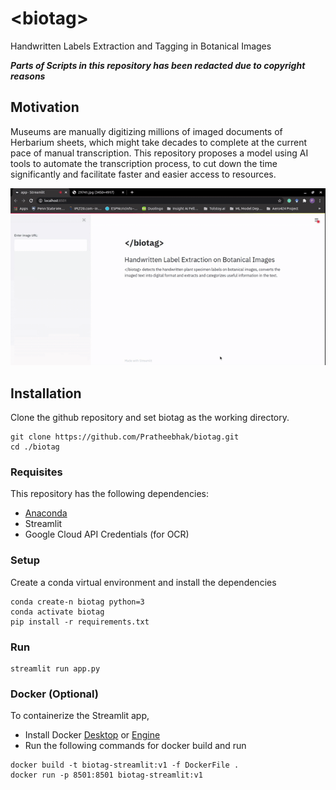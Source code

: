 # \<biotag\>
Handwritten Labels Extraction and Tagging in Botanical Images

***Parts of Scripts in this repository has been redacted due to copyright reasons***

## Motivation

Museums are manually digitizing millions of imaged documents of Herbarium sheets, which might take decades to complete at the current pace of manual transcription. This repository proposes a model using AI tools to automate the transcription process, to cut down the time significantly and facilitate faster and easier access to resources.

![<biotag> Streamlit Demo](inference/finaldemo.gif)

## Installation

Clone the github repository and set biotag as the working directory.
```
git clone https://github.com/Pratheebhak/biotag.git   
cd ./biotag
```


### Requisites
This repository has the following dependencies:
* [Anaconda](https://docs.anaconda.com/anaconda/install/)
* Streamlit
* Google Cloud API Credentials (for OCR)

### Setup

Create a conda virtual environment and install the dependencies
```
conda create-n biotag python=3   
conda activate biotag   
pip install -r requirements.txt   
```

### Run
```
streamlit run app.py
```

### Docker (Optional)
To containerize the Streamlit app,
* Install Docker [Desktop](https://www.docker.com/products/docker-desktop) or [Engine](https://docs.docker.com/engine/)
* Run the following commands for docker build and run
```
docker build -t biotag-streamlit:v1 -f DockerFile .
docker run -p 8501:8501 biotag-streamlit:v1
```




